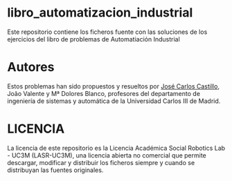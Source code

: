 # libro_automatizacion_industrial

Este repositorio contiene los ficheros fuente con las soluciones de los ejercicios del libro de problemas de Automatiación Industrial

# Autores

Estos problemas han sido propuestos y resueltos por [José Carlos Castillo](https://github.com/jccmontoya), João Valente y Mª Dolores Blanco, profesores del departamento de ingeniería de sistemas y automática de la Universidad Carlos III de Madrid.


# LICENCIA

La licencia de este repositorio es la Licencia Académica Social Robotics Lab - UC3M (LASR-UC3M), una licencia abierta no comercial que permite descargar, modificar y distribuir los ficheros siempre y cuando se distribuyan las fuentes originales.
